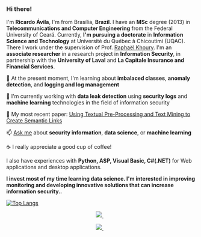 ### Hi there!

I'm **Ricardo Ávila**, I'm from Brasília, **Brazil**. I have an **MSc** degree (2013) in **Telecommunications and Computer Engineering** from the Federal University of Ceará. Currently, **I'm pursuing a doctorate** in **Information Science and Technology** at Université du Québec à Chicoutimi (UQAC). There I work under the supervision of Prof. [Raphaël Khoury](https://scholar.google.com/citations?user=bskziasAAAAJ&hl=en).
I'm an **associate researcher** in a research project in **Information Security**, in partnership with the **University of Laval** and **La Capitale Insurance and Financial Services**.


:triangular_flag_on_post: At the present moment, I'm learning about **imbalaced classes**, **anomaly  detection**, and **logging and log management**

:telescope: I'm currently working with **data leak detection** using **security logs** and **machine learning** technologies in the field of information security

:page_facing_up: My most recent paper: [Using Textual Pre-Processing and Text Mining to Create Semantic Links](https://doi.org/10.5281/zenodo.3300354)

:mailbox: [Ask me](https://github.com/theavila/theavila/issues/new/choose) about **security information**, **data science**, or **machine learning**

:coffee: I really appreciate a good cup of coffee!


I also have experiences with **Python, ASP, Visual Basic, C#(.NET)** for Web applications and desktop applications.


**I invest most of my time learning data science. I'm interested in improving monitoring and developing innovative solutions that can increase information security..**


[![Top Langs](https://github-readme-stats.vercel.app/api/top-langs/?username=theavila&layout=compact&langs_count=7)](https://github.com/anuraghazra/github-readme-stats)


<p align='center'> 
  <a href="https://www.linkedin.com/in/theavila/">
    <img src="https://img.shields.io/badge/linkedin-%230077B5.svg?&style=for-the-badge&logo=linkedin&logoColor=white", target="_blank"/>
  </a>&nbsp;&nbsp;
</p>
<p align='center'> 
  <a href="https://theavila.github.io/">
    <img src="https://img.shields.io/static/v1?label=Visit&message=Website&color=green" />
  </a>&nbsp;&nbsp;
</p>

